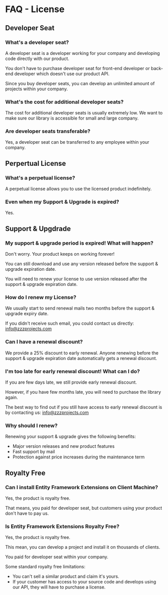 # FAQ - License

## Developer Seat

### What's a developer seat?
A developer seat is a developer working for your company and developing code directly with our product.

You don't have to purchase developer seat for front-end developer or back-end developer which doesn't use our product API.

Since you buy developer seats, you can develop an unlimited amount of projects within your company.

### What's the cost for additional developer seats?
The cost for additional developer seats is usually extremely low. We want to make sure our library is accessible for small and large company.

### Are developer seats transferable?
Yes, a developer seat can be transferred to any employee within your company.

## Perpertual License

### What's a perpetual license?
A perpetual license allows you to use the licensed product indefinitely.

### Even when my Support & Upgrade is expired?
Yes.

## Support & Upgdrade

### My support & upgrade period is expired! What will happen?
Don't worry. Your product keeps on working forever!

You can still download and use any version released before the support & upgrade expiration date.

You will need to renew your license to use version released after the support & upgrade expiration date.

### How do I renew my License?
We usually start to send renewal mails two months before the support & upgrade expiry date.

If you didn't receive such email, you could contact us directly: info@zzzprojects.com

### Can I have a renewal discount?
We provide a 25% discount to early renewal. Anyone renewing before the support & upgrade expiration date automatically gets a renewal discount.

### I'm too late for early renewal discount! What can I do?
If you are few days late, we still provide early renewal discount.

However, if you have few months late, you will need to purchase the library again.

The best way to find out if you still have access to early renewal discount is by contacting us: info@zzzprojects.com

### Why should I renew?
Renewing your support & upgrade gives the following benefits:

- Major version releases and new product features
- Fast support by mail
- Protection against price increases during the maintenance term

## Royalty Free

### Can I install Entity Framework Extensions on Client Machine?
Yes, the product is royalty free.

That means, you paid for developer seat, but customers using your product don't have to pay us.

### Is Entity Framework Extensions Royalty Free?
Yes, the product is royalty free.

This mean, you can develop a project and install it on thousands of clients.

You paid for developer seat within your company.

Some standard royalty free limitations:

- You can't sell a similar product and claim it's yours.
- If your customer has access to your source code and develops using our API, they will have to purchase a license.

